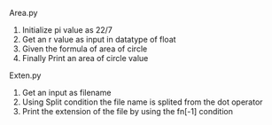 Area.py
  1. Initialize pi value as 22/7
  2. Get an r value as input in datatype of float
  3. Given the formula of area of circle
  4. Finally Print an area of circle value
   
Exten.py 
  1. Get an input as filename
  2. Using Split condition the file name is splited from the dot operator
  3. Print the extension of the file by using the fn[-1] condition
   
